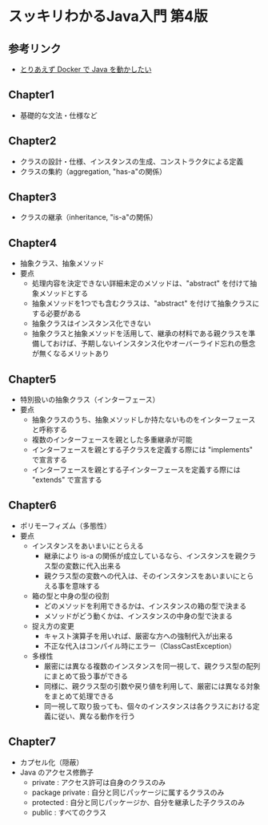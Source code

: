 # スッキリわかるJava入門 第4版

## 参考リンク
- [とりあえず Docker で Java を動かしたい](https://qiita.com/siruku6/items/bb47727770e88b1efc7c)

## Chapter1
- 基礎的な文法・仕様など

## Chapter2
- クラスの設計・仕様、インスタンスの生成、コンストラクタによる定義
- クラスの集約（aggregation, "has-a"の関係）

## Chapter3
- クラスの継承（inheritance, "is-a"の関係）

## Chapter4
- 抽象クラス、抽象メソッド
- 要点
  - 処理内容を決定できない詳細未定のメソッドは、"abstract" を付けて抽象メソッドとする
  - 抽象メソッドを1つでも含むクラスは、"abstract" を付けて抽象クラスにする必要がある
  - 抽象クラスはインスタンス化できない
  - 抽象クラスと抽象メソッドを活用して、継承の材料である親クラスを準備しておけば、予期しないインスタンス化やオーバーライド忘れの懸念が無くなるメリットあり

## Chapter5
- 特別扱いの抽象クラス（インターフェース）
- 要点
  - 抽象クラスのうち、抽象メソッドしか持たないものをインターフェースと呼称する
  - 複数のインターフェースを親とした多重継承が可能
  - インターフェースを親とする子クラスを定義する際には "implements" で宣言する
  - インターフェースを親とする子インターフェースを定義する際には "extends" で宣言する

## Chapter6
- ポリモーフィズム（多態性）
- 要点
  - インスタンスをあいまいにとらえる
    - 継承により is-a の関係が成立しているなら、インスタンスを親クラス型の変数に代入出来る
    - 親クラス型の変数への代入は、そのインスタンスをあいまいにとらえる事を意味する
  - 箱の型と中身の型の役割
    - どのメソッドを利用できるかは、インスタンスの箱の型で決まる
    - メソッドがどう動くかは、インスタンスの中身の型で決まる
  - 捉え方の変更
    - キャスト演算子を用いれば、厳密な方への強制代入が出来る
    - 不正な代入はコンパイル時にエラー（ClassCastException）
  - 多様性
    - 厳密には異なる複数のインスタンスを同一視して、親クラス型の配列にまとめて扱う事ができる
    - 同様に、親クラス型の引数や戻り値を利用して、厳密には異なる対象をまとめて処理できる
    - 同一視して取り扱っても、個々のインスタンスは各クラスにおける定義に従い、異なる動作を行う

## Chapter7
- カプセル化（隠蔽）
- Java のアクセス修飾子
  - private : アクセス許可は自身のクラスのみ
  - package private : 自分と同じパッケージに属するクラスのみ
  - protected : 自分と同じパッケージか、自分を継承した子クラスのみ
  - public : すべてのクラス
